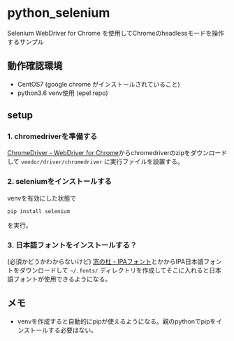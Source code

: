 # python_selenium
Selenium WebDriver for Chrome を使用してChromeのheadlessモードを操作するサンプル

## 動作確認環境
- CentOS7 (google chrome がインストールされていること)
- python3.6 venv使用 (epel repo)

## setup
### 1. chromedriverを準備する
[ChromeDriver - WebDriver for Chrome](https://sites.google.com/a/chromium.org/chromedriver/downloads)からchromedriverのzipをダウンロードして `vendor/driver/chromedriver` に実行ファイルを設置する。

### 2. seleniumをインストールする

venvを有効にした状態で
```
pip install selenium
```
を実行。

### 3. 日本語フォントをインストールする？
(必須かどうかわからないけど) [窓の杜 - IPAフォント](https://forest.watch.impress.co.jp/library/software/ipafont/)とかからIPA日本語フォントをダウンロードして `~/.fonts/` ディレクトリを作成してそこに入れると日本語フォントが使用できるようになる。

## メモ
- venvを作成すると自動的にpipが使えるようになる。親のpythonでpipをインストールする必要はない。
